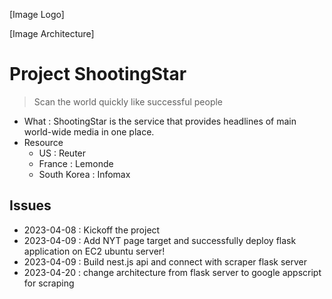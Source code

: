 [Image Logo]

[Image Architecture]

# Project ShootingStar

> Scan the world quickly like successful people

- What : ShootingStar is the service that provides headlines of main world-wide media in one place.
- Resource
  - US : Reuter
  - France : Lemonde
  - South Korea : Infomax

## Issues

- 2023-04-08 : Kickoff the project
- 2023-04-09 : Add NYT page target and successfully deploy flask application on EC2 ubuntu server!
- 2023-04-09 : Build nest.js api and connect with scraper flask server
- 2023-04-20 : change architecture from flask server to google appscript for scraping
